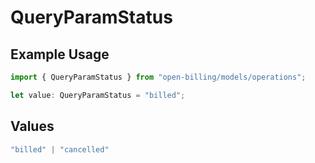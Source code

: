 # QueryParamStatus

## Example Usage

```typescript
import { QueryParamStatus } from "open-billing/models/operations";

let value: QueryParamStatus = "billed";
```

## Values

```typescript
"billed" | "cancelled"
```